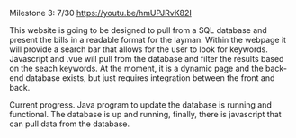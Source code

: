 Milestone 3: 7/30	https://youtu.be/hmUPJRvK82I

This website is going to be designed to pull from a SQL database and present the bills in a readable format for the layman.
Within the webpage it will provide a search bar that allows for the user to look for keywords.  Javascript and .vue will 
pull from the database and filter the results based on the seach keywords.  At the moment, it is a dynamic page and the
back-end database exists, but just requires integration between the front and back.

Current progress.  Java program to update the database is running and functional.  The database is up and running, finally,
there is javascript that can pull data from the database.